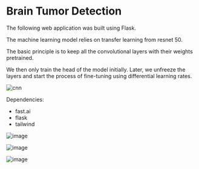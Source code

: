 # Brain Tumor Detection

The following web application was built using Flask.

The machine learning model relies on transfer learning from resnet 50. 

The basic principle is to keep all the convolutional layers with their weights pretrained. 

We then only train the head of the model initially. Later, we unfreeze the layers and start the process of fine-tuning using differential learning rates.

![cnn](https://miro.medium.com/max/3480/1*uUYc126RU4mnTWwckEbctw@2x.png)

Dependencies:
- fast.ai 
- flask
- tailwind

![image](https://user-images.githubusercontent.com/34294344/68198182-aae70e00-000f-11ea-8658-85483b66bee4.png)

![image](https://user-images.githubusercontent.com/34294344/68198587-71fb6900-0010-11ea-94f4-e0301e53ba95.png)

![image](https://user-images.githubusercontent.com/34294344/68198627-82134880-0010-11ea-8d38-6646c3c518a1.png)

